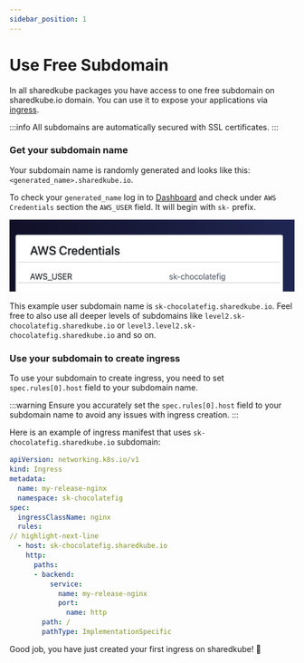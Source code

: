 ```yaml
---
sidebar_position: 1
---
```


# Use Free Subdomain

In all sharedkube packages you have access to one free subdomain on sharedkube.io domain.
You can use it to expose your applications via 
[ingress](https://kubernetes.io/docs/concepts/services-networking/ingress/).

:::info
All subdomains are automatically secured with SSL certificates.
:::

### Get your subdomain name

Your subdomain name is randomly generated and looks like this: `<generated_name>.sharedkube.io`.

To check your `generated_name` log in to [Dashboard](https://api.sharedkube.io) and check 
under `AWS Credentials` section the `AWS_USER` field. It will begin with `sk-` prefix.

![AWS_USER field location](./img/aws_user_field_location.png)

This example user subdomain name is `sk-chocolatefig.sharedkube.io`. Feel free to also use
all deeper levels of subdomains like `level2.sk-chocolatefig.sharedkube.io` or 
`level3.level2.sk-chocolatefig.sharedkube.io` and so on.

### Use your subdomain to create ingress

To use your subdomain to create ingress, you need to set `spec.rules[0].host` field to your
subdomain name.

:::warning
Ensure you accurately set the `spec.rules[0].host` field to your subdomain name to avoid any issues with ingress creation.
:::

Here is an example of ingress manifest that uses `sk-chocolatefig.sharedkube.io` subdomain:

```yaml title="ingress.yaml"
apiVersion: networking.k8s.io/v1
kind: Ingress
metadata:
  name: my-release-nginx
  namespace: sk-chocolatefig
spec:
  ingressClassName: nginx
  rules:
// highlight-next-line
  - host: sk-chocolatefig.sharedkube.io
    http:
      paths:
      - backend:
          service:
            name: my-release-nginx
            port:
              name: http
        path: /
        pathType: ImplementationSpecific
```

Good job, you have just created your first ingress on sharedkube! 🎉
